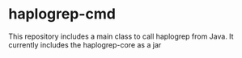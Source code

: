 # haplogrep-cmd
This repository includes a main class to call haplogrep from Java. It currently includes the haplogrep-core as a jar 
